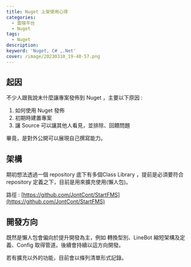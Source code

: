 ```yaml
---
title: Nuget 上架使用心得
categories: 
  - 雲端平台
  - Nuget
tags: 
  - Nuget
description:
keyword: 'Nuget, C# ,.Net'
cover: /image/20230310_19-48-57.png
---
```


## 起因
不少人跟我說未什麼讓專案發佈到 Nuget ，主要以下原因 :
1. 如何使用 Nuget 發佈
2. 初期時建置專案
3. 讓 Source 可以讓其他人看見，並排除、回饋問題 

畢竟，是對外公開可以展現自己撰寫能力。

## 架構
期初想法透過一個 repository 底下有多個Class Library ，提前是必須要符合 repository 定義之下，目前是用來擴充使用(懶人包)。

路徑 : [https://github.com/JontCont/StartFMS](https://github.com/JontCont/StartFMS)

## 開發方向
既然是懶人包會偏向於提升開發為主，例如 轉換型別、LineBot 縮短架構及定義、Config 取得管道。後續會持續以這方向開發。

若有擴充以外的功能，目前會以條列清單形式記錄。
